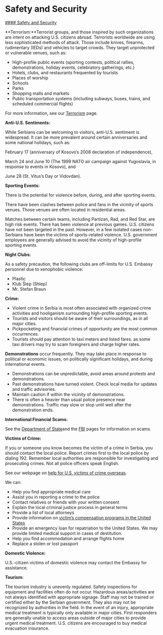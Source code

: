 # Safety and Security

[#### Safety and Security](javascript:void(0); "Safety and Security")

**Terrorism:**Terrorist groups, and those inspired by such organizations are intent on attacking U.S. citizens abroad. Terrorists worldwide are using less sophisticated methods of attack. Those include knives, firearms, rudimentary (IEDs) and vehicles to target crowds. They target unprotected or vulnerable venues, such as:

* High-profile public events (sporting contests, political rallies, demonstrations, holiday events, celebratory gatherings, etc.)
* Hotels, clubs, and restaurants frequented by tourists
* Places of worship
* Schools
* Parks
* Shopping malls and markets
* Public transportation systems (including subways, buses, trains, and scheduled commercial flights)

For more information, see our [Terrorism](https://travel.state.gov/content/travel/en/international-travel/emergencies/terrorism.html) page.

**Anti-U.S. Sentiments:**

While Serbians can be welcoming to visitors, anti-U.S. sentiment is widespread. It can be more prevalent around certain anniversaries and some national holidays, such as:

February 17 (anniversary of Kosovo’s 2008 declaration of independence),

March 24 and June 10 (The 1999 NATO air campaign against Yugoslavia, in response to events in Kosovo), and

June 28 (St. Vitus’s Day or Vidovdan).

**Sporting Events:**

There is the potential for violence before, during, and after sporting events.

There have been clashes between police and fans in the vicinity of sports venues. Those venues are often located in residential areas.

Matches between certain teams, including Partizan, Rad, and Red Star, are high risk events. There has been violence at previous games. U.S. citizens have not been targeted in the past. However, in a few isolated cases non-Serbians have been the victims of sports-related violence. U.S. government employees are generally advised to avoid the vicinity of high-profile sporting events.

**Night Clubs:**

As a safety precaution, the following clubs are off-limits for U.S. Embassy personnel due to xenophobic violence:

* Plastic
* Klub Šlep (Shlep)
* Mr. Stefan Braun

**Crime:**

* Violent crime in Serbia is most often associated with organized crime activities and hooliganism surrounding high-profile sporting events.
* Tourists and visitors should be aware of their surroundings, as in all major cities.
* Pickpocketing and financial crimes of opportunity are the most common occurrences.
* Tourists should pay attention to taxi meters and listed fares. as some taxi drivers may try to scam foreigners and charge higher rates.

**Demonstrations** occur frequently. They may take place in response to political or economic issues, on politically significant holidays, and during international events.

* Demonstrations can be unpredictable, avoid areas around protests and demonstrations.
* Past demonstrations have turned violent. Check local media for updates and traffic advisories.
* Maintain caution if within the vicinity of demonstrations.
* There is often a heavier than usual police presence near demonstrations. Traffic may slow or stop until well after the demonstration ends.

**International Financial Scams:**

See the [Department of State](https://travel.state.gov/content/travel/en/international-travel/emergencies/international-financial-scams.html)and the [FBI](https://ucr.fbi.gov/investigate/counterintelligence/student-brochure) pages for information on scams.

**Victims of Crime:**

If you or someone you know becomes the victim of a crime in Serbia, you should contact the local police. Report crimes first to the local police by dialing 192. Remember local authorities are responsible for investigating and prosecuting crimes. Not all police officers speak English.

See our webpage on [help for U.S. victims of crime overseas](https://travel.state.gov/content/travel/en/international-travel/emergencies/crime.html).

We can:

* Help you find appropriate medical care
* Assist you in reporting a crime to the police
* Contact relatives or friends with your written consent
* Explain the local criminal justice process in general terms
* Provide a list of local attorneys
* Provide information on [victim’s compensation programs in the United States](https://travel.state.gov/content/travel/en/international-travel/emergencies/crime.html)
* Provide an emergency loan for repatriation to the United States. We may provide limited medical support in cases of destitution.
* Help you find accommodation and arrange flights home
* Replace a stolen or lost passport

**Domestic Violence:**

U.S.-citizen victims of domestic violence may contact the Embassy for assistance.

**Tourism:**

The tourism industry is unevenly regulated. Safety inspections for equipment and facilities often do not occur. Hazardous areas/activities are not always identified with appropriate signage. Staff may not be trained or certified either by the Serbian government. They also may not be recognized by authorities in the field. In the event of an injury, appropriate medical treatment is typically only available in major cities. First responders are generally unable to access areas outside of major cities to provide urgent medical treatment. U.S. citizens are encouraged to buy medical evacuation insurance.